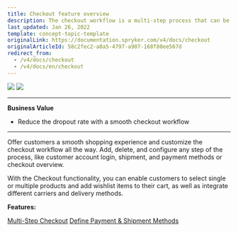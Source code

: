 ```yaml
---
title: Checkout feature overview
description: The checkout workflow is a multi-step process that can be fullly customized to fit your needs.
last_updated: Jan 26, 2022
template: concept-topic-template
originalLink: https://documentation.spryker.com/v4/docs/checkout
originalArticleId: 58c2fec2-a8a5-4797-a907-168f80ee567d
redirect_from:
  - /v4/docs/checkout
  - /v4/docs/en/checkout
---
```


<div class='feature-text'>
    <div class='feature-images'>
    <img class="light-mode" src="https://spryker.s3.eu-central-1.amazonaws.com/docs/Document+360/Capabilities+icons/light/Checkout.svg"/>
    <img class="dark-mode" src="https://spryker.s3.eu-central-1.amazonaws.com/docs/Document+360/Capabilities+icons/dark/Checkout.svg"/>
    </div>
    <div class="feature-text-wrap">

***
**Business Value**
* Reduce the dropout rate with a smooth checkout workflow
*** 
        
Offer customers a smooth shopping experience and customize the checkout workflow all the way. Add, delete, and configure any step of the process, like customer account login, shipment, and payment methods or checkout overview.
        
 With the Checkout functionality, you can enable customers to select single or multiple products and add wishlist items to their cart, as well as integrate different carriers and delivery methods.
 </div>
</div>


**Features:**
<div>
<a class="feature-link" href="/docs/scos/user/features/{{page.version}}/checkout-feature-overview/multi-step-checkout-overview.html">Multi-Step Checkout</a>  
<a class="feature-link" href="https://documentation.spryker.com/v4/docs/define-payment-shipment-methods">Define Payment & Shipment Methods</a>
</div>
    
